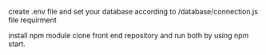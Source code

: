 create .env file and set your database according to /database/connection.js file requirment

install npm module
clone front end repository and run both by using npm start.
